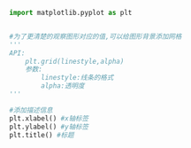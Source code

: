 
<BlogInfo title="19.添加网格显示" author="白日梦想猿" pv=0 read_times=0 pre_cost_time=0分10秒 category="matplotlib学习" tag_list="['matplotlib学习']" create_time="2021.08.19 14:52:47" update_time="2021.08.19 14:59:42" />

```python
import matplotlib.pyplot as plt


#为了更清楚的观察图形对应的值,可以给图形背景添加网格
'''
API:
    plt.grid(linestyle,alpha)
    参数:
        linestyle:线条的格式
        alpha:透明度
'''

#添加描述信息
plt.xlabel() #x轴标签
plt.ylabel() #y轴标签
plt.title() #标题
```
